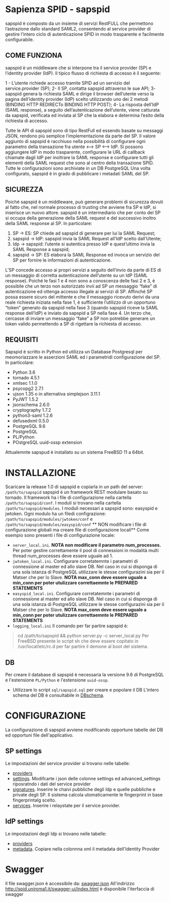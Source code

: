 # Sapienza SPID - sapspid
sapspid è composto da un insieme di servizi RestFULL che permettono l’astrazione dallo standard SAML2, consentendo al service provider di gestire l’intero ciclo di autenticazione SPID in modo trasparente e facilmente configurabile.
## COME FUNZIONA
sapspid è un middleware che si interpone tra il service provider (SP) e l’identity provider (IdP). Il tipico flusso di richiesta di accesso è il seguente:

1 - L’utente richiede accesso tramite SPID ad un servizio del service.provider (SP);
2- Il SP, contatta sapspid attraverso le sue API;
3- sapspid genera la richiesta SAML e dirige il browser dell’utente verso la pagina dell’identity provider (IdP) scelto utilizzando uno dei 2 metodi (BINDING HTTP REDIRECTo BINDING HTTP POST);
4- La risposta dell’IdP (SAML response), a seguito dell’autenticazione dell’utente, viene catturata da sapspid, verificata ed inviata al SP che la elabora e determina l’esito della richiesta di accesso.

Tutte le API di sapspid sono di tipo RestFull ed essendo basate su messaggi JSON, rendono più semplice l’implementazione da parte del SP. Il valore aggiunto di sapspid è racchiuso nella possibilità di configurare ogni parametro della transazione fra utente <–> SP <–> IdP. Si possono aggiungere IdP in modo trasparente, configurare le URL di callback chiamate dagli IdP per inoltrare la SAML response e configurare tutti gli elementi della SAML request che sono al centro della transazione SPID. Tutte le configurazioni sono archiviate in un DB PostgreSQL
Una volta configurato, sapspid è in grado di pubblicare i metadati SAML del SP.
## SICUREZZA
Poiché sapspid è un middleware, può generare problemi di sicurezza dovuti al fatto che, nel normale processo di trusting che avviene fra SP e IdP, si inserisce un nuovo attore. sapspid è un intermediario che per conto del SP si occupa della generazione della SAML request e del successivo inoltro della SAML response al SP. In particolare:

1. SP -> ES: SP chiede ad sapspid di generare per lui la SAML Request;
2. sapspid -> IdP: sapspid invia la SAML Request all’IdP scelto dall’Utente;
3. Idp -> sapspid: l’utente si autentica presso IdP e quest’ultimo invia la SAML Response a sapspid;
4. sapspid -> SP: ES elabora la SAML Response ed invoca un servizio del SP per fornire le informazioni di autenticazione.

L’SP concede accesso ai propri servizi a seguito dell’invio da parte di ES di un messaggio di corretta autenticazione dell’utente su un IdP (SAML response). Poiché le fasi 1 e 4 non sono a conoscenza delle fasi 2 e 3, è possibile che un terzo non autorizzato invii ad SP un messaggio “fake” di autenticazione ed ottenga accesso illegale ai servizi di SP.
Affinché SP possa essere sicuro del mittente e che il messaggio ricevuto derivi da una reale richiesta iniziata nella fase 1, è sufficiente l’utilizzo di un opportuno “token” generato da sapspid nella fase 3 (quando sapspid riceve la SAML response dell’IdP) e inviato da sapspid a SP nella fase 4. 
Un terzo che, cercasse di inviare un messaggio “fake” a SP non potrebbe generare un token valido permettendo a SP di rigettare la richiesta di accesso. 
## REQUISITI
Sapspid è scritto in Python ed utilizza un Database Postgresql per meomoriazzare le asserzioni SAML ed i parametridi configurazione del SP.
In particolare:
* Python 3.6
* tornado 4.5.1
* xmlsec 1.1.0
* psycopg2 2.7.1
* ujson 1.35 o in alternativa simplejson 3.11.1
* PyJWT 1.5.2
* jsonschema 2.6.0
* cryptography 1.7.2
* python3-saml 1.2.6
* defusedxml 0.5.0
* PostgreSQL 9.6
* PostgreSQL 
* PL/Python
* POstgreSQL uuid-ossp extension

Attualemnte sapspud è installato su un sistema FreeBSD 11 a 64bit.

# INSTALLAZIONE
Scaricare la release 1.0 di sapspid e copiarla in un path del server: `/path/to/sapspid`
sapspid è un framework REST modulare basato su tornado. Il framework ha i file di configurazione nella cartella `/path/to/sapspid/conf`. I moduli si trovano nella cartella `/path/to/sapspid/modules`.
I moduli necessari a sapspid sono: easyspid e jwtoken. Ogni modulo ha un filedi configrazione: `/path/to/sapspid/modules/jwtoken/conf` e
`/path/to/sapspid/modules/easyspid/conf`
** NON modificare i file di configurazione globali ma creare file di configurazione locali**
Come esempio sono presenti i file di configurazione locale:
* `server_local.ini`. **NOTA non modificare il parametro num_processes.** Per poter gestire correttamente il pool di connessioni in modalità multi thread num_processes deve essere uguale ad 1.
* `jwtoken_local.ini`. Configurare corretatemnte i parametri di connessione al master ed allo slave DB. Nel caso in cui si disponga di una sola istanza di PostgreSQL utilizzare le stesse configurazini sia per il Matser che per lo Slave. **NOTA max_conn deve essere uguale a min_conn per poter utulizzare correttaemnte le PREPARED STATEMENTS**
* `easyspid_local.ini`. Configurare corretatemnte i parametri di connessione al master ed allo slave DB. Nel caso in cui si disponga di una sola istanza di PostgreSQL utilizzare le stesse configurazini sia per il Matser che per lo Slave. **NOTA max_conn deve essere uguale a min_conn per poter utulizzare correttaemnte le PREPARED STATEMENTS**
* `logging_local.ini`
Il comando per far partire sapspid è:
> cd /path/to/sapspid && python server.py -c server_local.py
Per FreeBSD  presente lo script sh che deve essere copitato in /usr/local/etc/rc.d per far partire il demone al boot del sistema.
## DB
Per creare il database di sapspid è necessaria la versione 9.6 di PostgreSQL e l'estensione `PL/Python` e l'estensione `uuid-ossp`.
* Utilizzare lo script `sql/sapspid.sql` per creare e popolare il DB
L'intero schema del DB è consultabile in [DBschema](http://spid.uniroma1.it/api/doc/SchemaDb/index.html).

# CONFIGURAZIONE
La configurazione di sapspid avviene modificando opportune tabelle del DB ed opportuni file dell'applicativo.
## SP settings
Le impostazioni del service provider si trovano nelle tabelle:
* [providers](http://spid.uniroma1.it/api/doc/SchemaDb/saml/tables/providers.html)
* [settings](http://spid.uniroma1.it/api/doc/SchemaDb/saml/tables/settings.html). Modifcarte i json delle colonne settings ed advanced_settings riposratndo i dati del service provider
* [signatures](http://spid.uniroma1.it/api/doc/SchemaDb/saml/tables/signatures.html). Inserire le chaivi pubbliche degli Idp e quelle pubbliche e private degli SP. Il sistema calcola utomaticamente le fingerprint in base fingerprintalg scelto.
* [services](http://spid.uniroma1.it/api/doc/SchemaDb/saml/tables/services.html). Inserire i relaystate per il service provider.
## IdP settings
Le impostazioni degli Idp si trovano nelle tabelle:
* [providers](http://spid.uniroma1.it/api/doc/SchemaDb/saml/tables/providers.html)
* [metadata](http://spid.uniroma1.it/api/doc/SchemaDb/saml/tables/metadata.html). Copiare nella colonnna xml il metadata dell'Identity Provider

# Swagger
Il file swagger.json è accessibile da:
[swagger.json](http://spid.uniroma1.it/api/doc/swagger.json)
All'indirizzo http://spid.uniroma1.it/swagger-ui/index.html è disponibile l'iterfaccia di swagger
